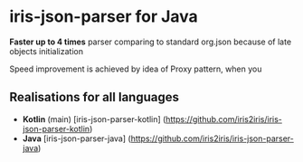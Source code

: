 # iris-json-parser for Java
**Faster up to 4 times** parser comparing to standard org.json because of late objects initialization

Speed improvement is achieved by idea of Proxy pattern, when you 

## Realisations for all languages
- **Kotlin** (main) [iris-json-parser-kotlin] (https://github.com/iris2iris/iris-json-parser-kotlin)
- **Java** [iris-json-parser-java] (https://github.com/iris2iris/iris-json-parser-java)
